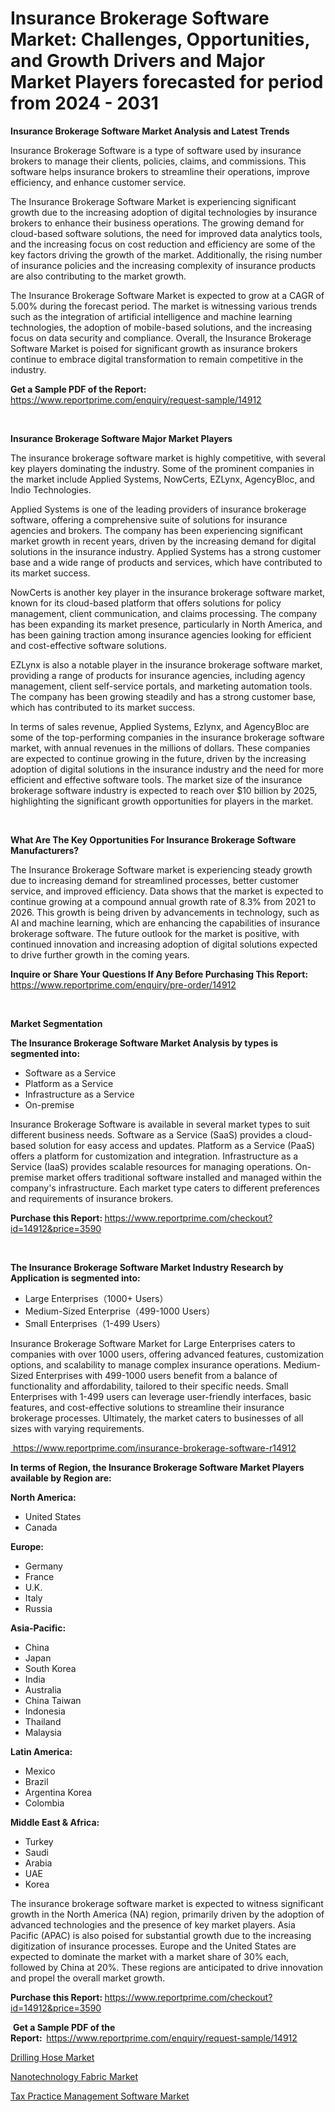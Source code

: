 <p><h1>Insurance Brokerage Software Market: Challenges, Opportunities, and Growth Drivers and Major Market Players forecasted for period from 2024 - 2031</h1></p><p><strong>Insurance Brokerage Software Market Analysis and Latest Trends</strong></p>
<p><p>Insurance Brokerage Software is a type of software used by insurance brokers to manage their clients, policies, claims, and commissions. This software helps insurance brokers to streamline their operations, improve efficiency, and enhance customer service.</p><p>The Insurance Brokerage Software Market is experiencing significant growth due to the increasing adoption of digital technologies by insurance brokers to enhance their business operations. The growing demand for cloud-based software solutions, the need for improved data analytics tools, and the increasing focus on cost reduction and efficiency are some of the key factors driving the growth of the market. Additionally, the rising number of insurance policies and the increasing complexity of insurance products are also contributing to the market growth.</p><p>The Insurance Brokerage Software Market is expected to grow at a CAGR of 5.00% during the forecast period. The market is witnessing various trends such as the integration of artificial intelligence and machine learning technologies, the adoption of mobile-based solutions, and the increasing focus on data security and compliance. Overall, the Insurance Brokerage Software Market is poised for significant growth as insurance brokers continue to embrace digital transformation to remain competitive in the industry.</p></p>
<p><strong>Get a Sample PDF of the Report:&nbsp;</strong> <a href="https://www.reportprime.com/enquiry/request-sample/14912">https://www.reportprime.com/enquiry/request-sample/14912</a></p>
<p>&nbsp;</p>
<p><strong>Insurance Brokerage Software Major Market Players</strong></p>
<p><p>The insurance brokerage software market is highly competitive, with several key players dominating the industry. Some of the prominent companies in the market include Applied Systems, NowCerts, EZLynx, AgencyBloc, and Indio Technologies.</p><p>Applied Systems is one of the leading providers of insurance brokerage software, offering a comprehensive suite of solutions for insurance agencies and brokers. The company has been experiencing significant market growth in recent years, driven by the increasing demand for digital solutions in the insurance industry. Applied Systems has a strong customer base and a wide range of products and services, which have contributed to its market success.</p><p>NowCerts is another key player in the insurance brokerage software market, known for its cloud-based platform that offers solutions for policy management, client communication, and claims processing. The company has been expanding its market presence, particularly in North America, and has been gaining traction among insurance agencies looking for efficient and cost-effective software solutions.</p><p>EZLynx is also a notable player in the insurance brokerage software market, providing a range of products for insurance agencies, including agency management, client self-service portals, and marketing automation tools. The company has been growing steadily and has a strong customer base, which has contributed to its market success.</p><p>In terms of sales revenue, Applied Systems, Ezlynx, and AgencyBloc are some of the top-performing companies in the insurance brokerage software market, with annual revenues in the millions of dollars. These companies are expected to continue growing in the future, driven by the increasing adoption of digital solutions in the insurance industry and the need for more efficient and effective software tools. The market size of the insurance brokerage software industry is expected to reach over $10 billion by 2025, highlighting the significant growth opportunities for players in the market.</p></p>
<p>&nbsp;</p>
<p><strong>What Are The Key Opportunities For Insurance Brokerage Software Manufacturers?</strong></p>
<p><p>The Insurance Brokerage Software market is experiencing steady growth due to increasing demand for streamlined processes, better customer service, and improved efficiency. Data shows that the market is expected to continue growing at a compound annual growth rate of 8.3% from 2021 to 2026. This growth is being driven by advancements in technology, such as AI and machine learning, which are enhancing the capabilities of insurance brokerage software. The future outlook for the market is positive, with continued innovation and increasing adoption of digital solutions expected to drive further growth in the coming years.</p></p>
<p><strong>Inquire or Share Your Questions If Any Before Purchasing This Report:</strong> <a href="https://www.reportprime.com/enquiry/pre-order/14912">https://www.reportprime.com/enquiry/pre-order/14912</a></p>
<p>&nbsp;</p>
<p><strong>Market Segmentation</strong></p>
<p><strong>The Insurance Brokerage Software Market Analysis by types is segmented into:</strong></p>
<p><ul><li>Software as a Service</li><li>Platform as a Service</li><li>Infrastructure as a Service</li><li>On-premise</li></ul></p>
<p><p>Insurance Brokerage Software is available in several market types to suit different business needs. Software as a Service (SaaS) provides a cloud-based solution for easy access and updates. Platform as a Service (PaaS) offers a platform for customization and integration. Infrastructure as a Service (IaaS) provides scalable resources for managing operations. On-premise market offers traditional software installed and managed within the company's infrastructure. Each market type caters to different preferences and requirements of insurance brokers.</p></p>
<p><strong>Purchase this Report:&nbsp;</strong><a href="https://www.reportprime.com/checkout?id=14912&price=3590">https://www.reportprime.com/checkout?id=14912&price=3590</a></p>
<p>&nbsp;</p>
<p><strong>The Insurance Brokerage Software Market Industry Research by Application is segmented into:</strong></p>
<p><ul><li>Large Enterprises（1000+ Users）</li><li>Medium-Sized Enterprise（499-1000 Users）</li><li>Small Enterprises（1-499 Users）</li></ul></p>
<p><p>Insurance Brokerage Software Market for Large Enterprises caters to companies with over 1000 users, offering advanced features, customization options, and scalability to manage complex insurance operations. Medium-Sized Enterprises with 499-1000 users benefit from a balance of functionality and affordability, tailored to their specific needs. Small Enterprises with 1-499 users can leverage user-friendly interfaces, basic features, and cost-effective solutions to streamline their insurance brokerage processes. Ultimately, the market caters to businesses of all sizes with varying requirements.</p></p>
<p><a href="https://www.reportprime.com/insurance-brokerage-software-r14912">&nbsp;https://www.reportprime.com/insurance-brokerage-software-r14912</a></p>
<p><strong>In terms of Region, the Insurance Brokerage Software Market Players available by Region are:</strong></p>
<p>
    <p> <strong> North America: </strong>
        <ul>
            <li>United States</li>
            <li>Canada</li>
        </ul>
        </p> 
    <p> <strong> Europe: </strong>
        <ul>
            <li>Germany</li>
            <li>France</li>
            <li>U.K.</li>
            <li>Italy</li>
            <li>Russia</li>
        </ul>
        </p> 
    <p> <strong> Asia-Pacific: </strong>
        <ul>
            <li>China</li>
            <li>Japan</li>
            <li>South Korea</li>
            <li>India</li>
            <li>Australia</li>
            <li>China Taiwan</li>
            <li>Indonesia</li>
            <li>Thailand</li>
            <li>Malaysia</li>
        </ul>
        </p> 
    <p> <strong> Latin America: </strong>
        <ul>
            <li>Mexico</li>
            <li>Brazil</li>
            <li>Argentina Korea</li>
            <li>Colombia</li>
        </ul>
        </p> 
    <p> <strong> Middle East & Africa: </strong>
        <ul>
            <li>Turkey</li>
            <li>Saudi</li>
            <li>Arabia</li>
            <li>UAE</li>
            <li>Korea</li>
        </ul>
    </p>
    </p>
<p><p>The insurance brokerage software market is expected to witness significant growth in the North America (NA) region, primarily driven by the adoption of advanced technologies and the presence of key market players. Asia Pacific (APAC) is also poised for substantial growth due to the increasing digitization of insurance processes. Europe and the United States are expected to dominate the market with a market share of 30% each, followed by China at 20%. These regions are anticipated to drive innovation and propel the overall market growth.</p></p>
<p><strong>Purchase this Report: </strong><a href="https://www.reportprime.com/checkout?id=14912&price=3590">https://www.reportprime.com/checkout?id=14912&price=3590</a></p>
<p>&nbsp;<strong>Get a Sample PDF of the Report:&nbsp;&nbsp;</strong><a href="https://www.reportprime.com/enquiry/request-sample/14912">https://www.reportprime.com/enquiry/request-sample/14912</a></p>
<p><strong></strong></p>
<p><p><a href="https://www.linkedin.com/pulse/drilling-hose-market-provides-comprehensive-analysis-including-okkce?trackingId=D43xw860sfAMWy78Bv9gag%3D%3D">Drilling Hose Market</a></p><p><a href="https://www.linkedin.com/pulse/nanotechnology-fabric-market-research-report-unlocks-analysis-bs6ce?trackingId=XWNYRWfinlywhKWDLCQY0w%3D%3D">Nanotechnology Fabric Market</a></p><p><a href="https://github.com/lbird53714/Market-Research-Report-List-4/blob/main/tax-practice-management-software-market.md">Tax Practice Management Software Market</a></p></p>